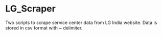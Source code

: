 # LG_Scraper

Two scripts to scrape service center data from LG India website. Data is stored in csv format with ~ delimiter.
